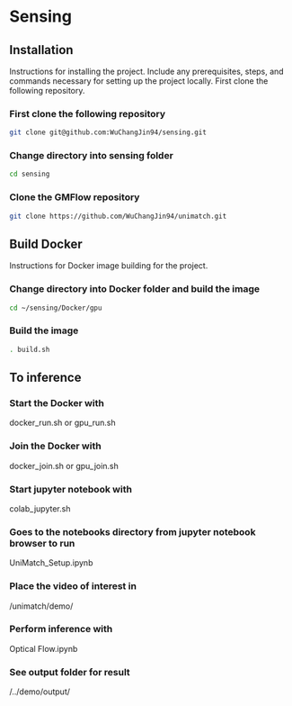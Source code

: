 # Sensing
 
## Installation
Instructions for installing the project. Include any prerequisites, steps, and commands necessary for setting up the project locally.
First clone the following repository.
### First clone the following repository
```bash
git clone git@github.com:WuChangJin94/sensing.git
```
### Change directory into sensing folder
```bash
cd sensing
```
### Clone the GMFlow repository
```bash
git clone https://github.com/WuChangJin94/unimatch.git
```

## Build Docker
Instructions for Docker image building for the project.
### Change directory into Docker folder and build the image
```bash
cd ~/sensing/Docker/gpu
```
### Build the image
```bash
. build.sh
```
## To inference
### Start the Docker with
docker_run.sh or gpu_run.sh
### Join the Docker with
docker_join.sh or gpu_join.sh
### Start jupyter notebook with
colab_jupyter.sh
### Goes to the notebooks directory from jupyter notebook browser to run
UniMatch_Setup.ipynb
### Place the video of interest in
/unimatch/demo/
### Perform inference with 
Optical Flow.ipynb
### See output folder for result
/../demo/output/
